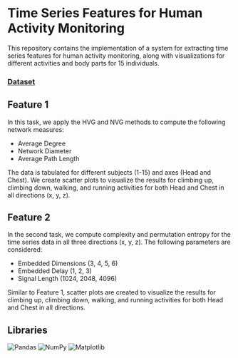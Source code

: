 # Time Series Features for Human Activity Monitoring
This repository contains the implementation of a system for extracting time series features for human activity monitoring, along with visualizations for different activities and body parts for 15 individuals.

### <a href='https://www.uni-mannheim.de/dws/research/projects/activity-recognition/#dataset_realworld'> Dataset</a>

## Feature 1
In this task, we apply the HVG and NVG methods to compute the following network measures:

* Average Degree
* Network Diameter
* Average Path Length

The data is tabulated for different subjects (1-15) and axes (Head and Chest). We create scatter plots to visualize the results for climbing up, climbing down, walking, and running activities for both Head and Chest in all directions (x, y, z).

## Feature 2
In the second task, we compute complexity and permutation entropy for the time series data in all three directions (x, y, z). The following parameters are considered:

* Embedded Dimensions (3, 4, 5, 6)
* Embedded Delay (1, 2, 3)
* Signal Length (1024, 2048, 4096)

Similar to Feature 1, scatter plots are created to visualize the results for climbing up, climbing down, walking, and running activities for both Head and Chest in all directions.

## Libraries
![Pandas](https://img.shields.io/badge/pandas-%23150458.svg?style=for-the-badge&logo=pandas&logoColor=white) ![NumPy](https://img.shields.io/badge/numpy-%23013243.svg?style=for-the-badge&logo=numpy&logoColor=white) ![Matplotlib](https://img.shields.io/badge/Matplotlib-%23ffffff.svg?style=for-the-badge&logo=Matplotlib&logoColor=black)


